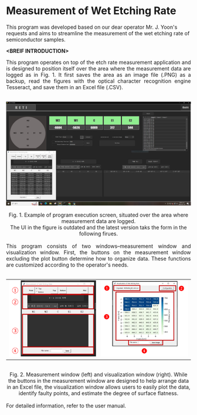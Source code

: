 # Measurement of Wet Etching Rate
This program was developed based on our dear operator Mr. J. Yoon's requests and aims to streamline the measurement of the wet etching rate of semiconductor samples. 

**&lt;BREIF INTRODUCTION&gt;**
<br>
<div align="justify"> 
This program operates on top of the etch rate measurement application and is designed to position itself over the area where the measurement data are logged as in Fig. 1. It first saves the area as an image file (.PNG) as a backup, read the figures with the optical character recognition engine Tesseract, and save them in an Excel file (.CSV). 
</div>
<br>

![Alt text](images/ocr_img.png)
<br>
<div align="center">Fig. 1. Example of program execution screen, situated over the area where measurement data are logged. 
  <br>The UI in the figure is outdated and the latest version taks the form in the following firues.</div> 
<br>

<div align="justify">
  This program consists of two windows–measurement window and visualization window. First, the buttons on the measurement window excluding the plot button determine how to organize data. These functions are customized according to the operator's needs.
</div>
<br>
<table>
  <tr>
    <td><img src="images/ocr_window1.png" width="400"/></td>
    <td><img src="images/ocr_window2.png" width="400"/></td>
  </tr>
</table>
<br>
<div align="center">Fig. 2. Measurement window (left) and visualization window (right). While the buttons in the measurement window are designed to help arrange data in an Excel file, the visualization window allows users to easily plot the data, identify faulty points, and estimate the degree of surface flatness.</div> 
<br>
For detailed information, refer to the user manual. 
